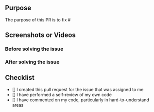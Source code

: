 ## Purpose
<!--- Describe the reason why you created this PR -->
The purpose of this PR is to fix #<issue-number>



## Screenshots or Videos
<!---  Please upload a screenshot or a small video 
(About how the system was before you solved the problem and how it is after you solved the problem.)  -->
### Before solving the issue


### After solving the issue
  


##  Checklist
- [] I created this pull request for the issue that was assigned to me
- [] I have performed a self-review of my own code
- [] I have commented on my code, particularly in hard-to-understand areas